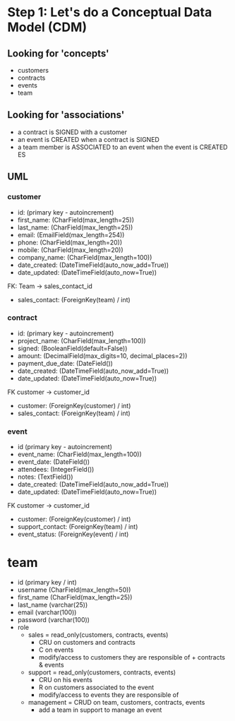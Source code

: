 # Step 1: Let's do a Conceptual Data Model (CDM)

## Looking for 'concepts'

- customers
- contracts
- events
- team

## Looking for 'associations'

- a contract is SIGNED with a customer
- an event is CREATED when a contract is SIGNED
- a team member is ASSOCIATED to an event when the event is CREATED
 ES

## UML

### customer

- id: (primary key - autoincrement)
- first_name: (CharField(max_length=25))
- last_name: (CharField(max_length=25))
- email: (EmailField(max_length=254))
- phone: (CharField(max_length=20))
- mobile: (CharField(max_length=20))
- company_name: (CharField(max_length=100))
- date_created: (DateTimeField(auto_now_add=True))
- date_updated: (DateTimeField(auto_now=True))

FK: Team -> sales_contact_id
- sales_contact: (ForeignKey(team) / int)


### contract

- id: (primary key - autoincrement)
- project_name: (CharField(max_length=100))
- signed: (BooleanField(default=False))
- amount: (DecimalField(max_digits=10, decimal_places=2))
- payment_due_date: (DateField())
- date_created: (DateTimeField(auto_now_add=True))
- date_updated: (DateTimeField(auto_now=True))

FK customer -> customer_id
- customer: (ForeignKey(customer) / int)
- sales_contact: (ForeignKey(team) / int)


### event

- id (primary key - autoincrement)
- event_name: (CharField(max_length=100))
- event_date: (DateField())
- attendees: (IntegerField())
- notes: (TextField())  
- date_created: (DateTimeField(auto_now_add=True))
- date_updated: (DateTimeField(auto_now=True))

FK customer -> customer_id
- customer: (ForeignKey(customer) / int)
- support_contact: (ForeignKey(team) / int)
- event_status: (ForeignKey(event) / int)

# team

- id (primary key / int)
- username (CharField(max_length=50))
- first_name (CharField(max_length=25))
- last_name (varchar(25))
- email (varchar(100))
- password (varchar(100))
- role
    * sales = read_only(customers, contracts, events)
        * CRU on customers and contracts
        * C on events
        * modify/access to customers they are responsible of + contracts & events
    * support = read_only(customers, contracts, events)
        * CRU on his events
        * R on customers associated to the event
        * modify/access to events they are responsible of
    * management = CRUD on team, customers, contracts, events
        * add a team in support to manage an event
